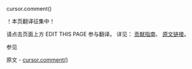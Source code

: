  cursor.comment()

 ！本页翻译征集中！

请点击页面上方 EDIT THIS PAGE 参与翻译。
详见：
[贡献指南]( https://github.com/JinMuInfo/MongoDB-Manual-zh/blob/master/CONTRIBUTING.md )、
[原文链接](  https://docs.mongodb.com/manual/reference/method/cursor.comment/  )。

 参见

原文 - [cursor.comment()]( https://docs.mongodb.com/manual/reference/method/cursor.comment/ )

